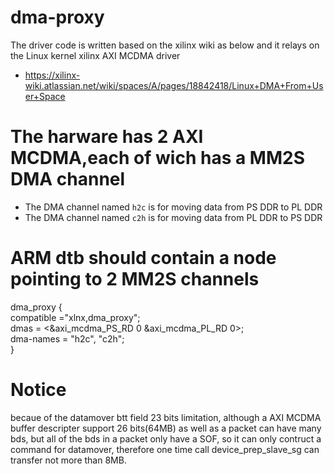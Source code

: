 # dma-proxy
The driver code is written based on the xilinx wiki as below and it relays on the Linux kernel xilinx AXI MCDMA driver
* https://xilinx-wiki.atlassian.net/wiki/spaces/A/pages/18842418/Linux+DMA+From+User+Space

# The harware has 2 AXI MCDMA,each of wich has a MM2S DMA channel
* The DMA channel named `h2c` is for moving data from PS DDR to PL DDR
* The DMA channel named `c2h` is for moving data from PL DDR to PS DDR

# ARM dtb should contain a node pointing to 2 MM2S channels

dma_proxy {  
     compatible ="xlnx,dma_proxy";  
     dmas = <&axi_mcdma_PS_RD 0 &axi_mcdma_PL_RD 0>;  
     dma-names = "h2c", "c2h";  
}  

# Notice
  becaue of the datamover btt field 23 bits limitation, although a AXI MCDMA buffer descripter support 26 bits(64MB) as well as a packet can have many bds, but all of the bds in a packet only have a SOF, so it can only contruct a command for datamover, therefore one time call device_prep_slave_sg can transfer not more than 8MB. 
